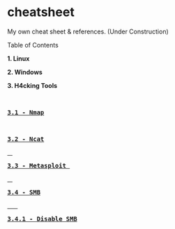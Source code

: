 # cheatsheet
My own cheat sheet & references. (Under Construction)

Table of Contents

<html>
<b>1.  Linux</b><p>
<b>2.  Windows</b><p>
<b>3. H4cking Tools</b><p>
&nbsp&nbsp&nbsp<b><pre><a href="NMAP">3.1 - Nmap</a></pre></b>
&nbsp&nbsp&nbsp<b><pre><a href="NCAT">3.2 - Ncat</pre></b>
&nbsp&nbsp&nbsp<b><pre><a href="MSF">3.3 - Metasploit </b></pre>
&nbsp&nbsp&nbsp<b><pre><a href="SMB">3.4 - SMB</b></pre>
 &nbsp&nbsp&nbsp&nbsp&nbsp&nbsp<b><pre><a href="DISABLE_SMB_WIN">3.4.1 - Disable SMB</b></pre>
</html>
